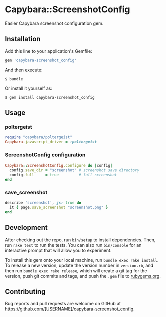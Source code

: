 # Capybara::ScreenshotConfig

Easier Capybara screenshot configuration gem.

## Installation

Add this line to your application's Gemfile:

```ruby
gem 'capybara-screenshot_config'
```

And then execute:

    $ bundle

Or install it yourself as:

    $ gem install capybara-screenshot_config

## Usage

### poltergeist

```ruby
require "capybara/poltergeist"
Capybara.javascript_driver = :poltergeist
```

### ScreenshotConfig configuration

```ruby
Capybara::ScreenshotConfig.configure do |config|
  config.save_dir = "screenshot" # screenshot save directory
  config.full     = true         # full screenshot
end
```

### save_screenshot

```ruby
describe 'screenshot', js: true do
  it { page.save_screenshot "screenshot.png" }
end
```

## Development

After checking out the repo, run `bin/setup` to install dependencies. Then, run `rake test` to run the tests. You can also run `bin/console` for an interactive prompt that will allow you to experiment.

To install this gem onto your local machine, run `bundle exec rake install`. To release a new version, update the version number in `version.rb`, and then run `bundle exec rake release`, which will create a git tag for the version, push git commits and tags, and push the `.gem` file to [rubygems.org](https://rubygems.org).

## Contributing

Bug reports and pull requests are welcome on GitHub at https://github.com/[USERNAME]/capybara-screenshot_config.
